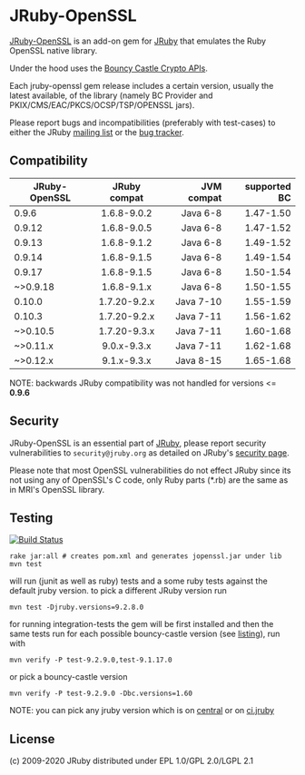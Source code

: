 # JRuby-OpenSSL

[JRuby-OpenSSL](https://github.com/jruby/jruby-openssl) is an add-on gem for
[JRuby](http://jruby.org) that emulates the Ruby OpenSSL native library.

Under the hood uses the [Bouncy Castle Crypto APIs](http://www.bouncycastle.org/).

Each jruby-openssl gem release includes a certain version, usually the latest available, 
of the library (namely BC Provider and PKIX/CMS/EAC/PKCS/OCSP/TSP/OPENSSL jars).

Please report bugs and incompatibilities (preferably with test-cases) to either
the JRuby [mailing list][1] or the [bug tracker][2].

## Compatibility


| JRuby-OpenSSL | JRuby compat  | JVM compat | supported BC |
| ------------- |:-------------:| ----------:| ------------:|
|         0.9.6 |   1.6.8-9.0.2 |  Java 6-8  |    1.47-1.50 |
|        0.9.12 |   1.6.8-9.0.5 |  Java 6-8  |    1.47-1.52 |
|        0.9.13 |   1.6.8-9.1.2 |  Java 6-8  |    1.49-1.52 |
|        0.9.14 |   1.6.8-9.1.5 |  Java 6-8  |    1.49-1.54 |
|        0.9.17 |   1.6.8-9.1.5 |  Java 6-8  |    1.50-1.54 |
|      ~>0.9.18 |   1.6.8-9.1.x |  Java 6-8  |    1.50-1.55 |
|        0.10.0 |  1.7.20-9.2.x |  Java 7-10 |    1.55-1.59 |
|        0.10.3 |  1.7.20-9.2.x |  Java 7-11 |    1.56-1.62 |
|      ~>0.10.5 |  1.7.20-9.3.x |  Java 7-11 |    1.60-1.68 |
|      ~>0.11.x |   9.0.x-9.3.x |  Java 7-11 |    1.62-1.68 |
|      ~>0.12.x |   9.1.x-9.3.x |  Java 8-15 |    1.65-1.68 |

NOTE: backwards JRuby compatibility was not handled for versions <= **0.9.6** 

## Security

JRuby-OpenSSL is an essential part of [JRuby](http://jruby.org), please report security 
vulnerabilities to `security@jruby.org` as detailed on JRuby's [security page](http://jruby.org/security).
 
Please note that most OpenSSL vulnerabilities do not effect JRuby since its not using 
any of OpenSSL's C code, only Ruby parts (*.rb) are the same as in MRI's OpenSSL library. 

## Testing

[![Build Status][0]](http://travis-ci.org/jruby/jruby-openssl)

    rake jar:all # creates pom.xml and generates jopenssl.jar under lib
    mvn test

will run (junit as well as ruby) tests and a some ruby tests against the default
jruby version. to pick a different JRuby version run

    mvn test -Djruby.versions=9.2.8.0

for running integration-tests the gem will be first installed and then the same
tests run for each possible bouncy-castle version (see [listing][3]), run with

    mvn verify -P test-9.2.9.0,test-9.1.17.0

or pick a bouncy-castle version

    mvn verify -P test-9.2.9.0 -Dbc.versions=1.60

NOTE: you can pick any jruby version which is on [central][4] or on [ci.jruby][5]

## License

(c) 2009-2020 JRuby distributed under EPL 1.0/GPL 2.0/LGPL 2.1

[0]: https://secure.travis-ci.org/jruby/jruby-openssl.svg
[1]: http://xircles.codehaus.org/projects/jruby/lists
[2]: https://github.com/jruby/jruby/issues
[3]: https://github.com/jruby/jruby-openssl/tree/master/integration
[4]: http://central.maven.org/maven2/org/jruby/
[5]: http://ci.jruby.org/snapshots/maven/org.jruby/
